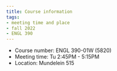 ```yaml
---
title: Course information
tags:
- meeting time and place
- fall 2022
- ENGL 390
---
```

- Course number: ENGL 390-01W (5820)
- Meeting time: Tu 2:45PM - 5:15PM
- Location: Mundelein 515
